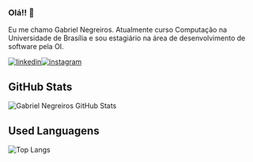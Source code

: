 ### Olá!! 👋

Eu me chamo Gabriel Negreiros. Atualmente curso Computação na Universidade de Brasília e sou estagiário na área de desenvolvimento de software pela OI.


[![linkedin](https://img.shields.io/badge/LinkedIn-0077B5?style=for-the-badge&logo=linkedin&logoColor=white)](https://www.linkedin.com/in/gabriel-negreiros-aba56823a/)[![instagram](https://img.shields.io/badge/Instagram-E4405F?style=for-the-badge&logo=instagram&logoColor=white)](https://www.instagram.com/gabrielns23/)

## GitHub Stats 
![Gabriel Negreiros GitHub Stats](https://github-readme-stats.vercel.app/api?username=gabrielns23&show_icons=true&theme=onedark)

## Used Languagens
![Top Langs](https://github-readme-stats.vercel.app/api/top-langs/?username=gabrielns23&langs_count=8)